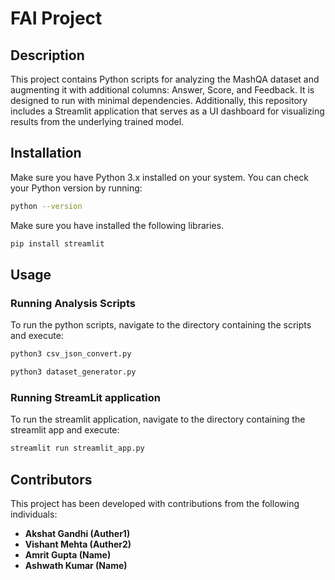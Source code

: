 # FAI Project

## Description
This project contains Python scripts for analyzing the MashQA dataset and augmenting it with additional columns: Answer, Score, and Feedback. It is designed to run with minimal dependencies. Additionally, this repository includes a Streamlit application that serves as a UI dashboard for visualizing results from the underlying trained model.

## Installation
Make sure you have Python 3.x installed on your system. You can check your Python version by running:
```bash
python --version
```
Make sure you have installed the following libraries.
```bash
pip install streamlit
```

## Usage

### Running Analysis Scripts
To run the python scripts, navigate to the directory containing the scripts and execute:
```bash
python3 csv_json_convert.py
```
```bash
python3 dataset_generator.py
```

### Running StreamLit application
To run the streamlit application, navigate to the directory containing the streamlit app and execute:
```bash
streamlit run streamlit_app.py
```

## Contributors

This project has been developed with contributions from the following individuals:

- **Akshat Gandhi (Auther1)** 
- **Vishant Mehta (Auther2)** 
- **Amrit Gupta (Name)** 
- **Ashwath Kumar (Name)**






